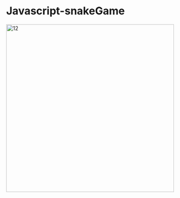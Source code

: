 # Javascript-snakeGame
<img width="450" alt="12" src="https://cloud.githubusercontent.com/assets/26308862/25565915/47d8d898-2d85-11e7-849a-321a4890f2cc.png">
